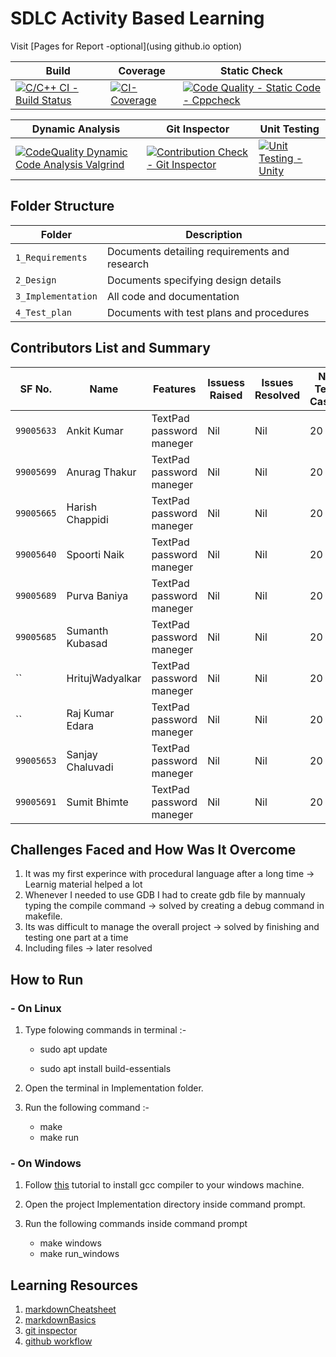 # SDLC Activity Based Learning

Visit [Pages for Report -optional](using github.io option)




 | Build | Coverage	 | Static Check | 
 |-----------|-----------|-----------|
 | [![C/C++ CI - Build Status](https://github.com/AnkitDhiman2/SDLC_28_Project/actions/workflows/c-cpp.yml/badge.svg)](https://github.com/AnkitDhiman2/SDLC_28_Project/actions/workflows/c-cpp.yml) | [![CI-Coverage](https://github.com/AnkitDhiman2/SDLC_28_Project/actions/workflows/gcov.yml/badge.svg)](https://github.com/AnkitDhiman2/SDLC_28_Project/actions/workflows/gcov.yml) | [![Code Quality - Static Code - Cppcheck](https://github.com/AnkitDhiman2/SDLC_28_Project/actions/workflows/cppcheck.yml/badge.svg)](https://github.com/AnkitDhiman2/SDLC_28_Project/actions/workflows/cppcheck.yml) |

 | Dynamic Analysis | Git Inspector	 | Unit Testing |
 | -----------|-----------|-----------|
 |  [![CodeQuality Dynamic Code Analysis Valgrind](https://github.com/AnkitDhiman2/SDLC_28_Project/actions/workflows/CodeQuality_Dynamic.yml/badge.svg)](https://github.com/AnkitDhiman2/SDLC_28_Project/actions/workflows/CodeQuality_Dynamic.yml) | [![Contribution Check - Git Inspector](https://github.com/AnkitDhiman2/SDLC_28_Project/actions/workflows/gitinspector.yml/badge.svg)](https://github.com/AnkitDhiman2/SDLC_28_Project/actions/workflows/gitinspector.yml) | [![Unit Testing - Unity](https://github.com/AnkitDhiman2/SDLC_28_Project/actions/workflows/unity.yml/badge.svg)](https://github.com/AnkitDhiman2/SDLC_28_Project/actions/workflows/unity.yml) |



## Folder Structure

| Folder             | Description                                   |
| ------------------ | --------------------------------------------- |
| `1_Requirements`   | Documents detailing requirements and research |
| `2_Design`         | Documents specifying design details           |
| `3_Implementation` | All code and documentation                    |
| `4_Test_plan`      | Documents with test plans and procedures      |

## Contributors List and Summary

| SF No.   | Name        | Features                 | Issuess Raised | Issues Resolved | No Test Cases | Test Case Pass |
| -------- | ----------- | ------------------------ | -------------- | --------------- | ------------- | -------------- |
| `99005633` | Ankit Kumar | TextPad password maneger | Nil            | Nil             | 20            | 20             |
| `99005699` | Anurag Thakur | TextPad password maneger | Nil            | Nil             | 20            | 20             |
| `99005665` | Harish Chappidi | TextPad password maneger | Nil            | Nil             | 20            | 20             |
| `99005640` | Spoorti Naik | TextPad password maneger | Nil            | Nil             | 20            | 20             |
| `99005689` | Purva Baniya | TextPad password maneger | Nil            | Nil             | 20            | 20             |
| `99005685` | Sumanth Kubasad | TextPad password maneger | Nil            | Nil             | 20            | 20             |
| `` | HritujWadyalkar | TextPad password maneger | Nil            | Nil             | 20            | 20             |
| `` | Raj Kumar Edara | TextPad password maneger | Nil            | Nil             | 20            | 20             |
| `99005653` | Sanjay Chaluvadi | TextPad password maneger | Nil            | Nil             | 20            | 20             |
| `99005691` | Sumit Bhimte | TextPad password maneger | Nil            | Nil             | 20            | 20             |

## Challenges Faced and How Was It Overcome

1. It was my first experince with procedural language after a long time -> Learnig material helped a lot
2. Whenever I needed to use GDB I had to create gdb file by mannualy typing the compile command -> solved by creating a debug command in makefile.
3. Its was difficult to manage the overall project -> solved by finishing and testing one part at a time
4. Including files -> later resolved

## How to Run

### - On Linux

1. Type folowing commands in terminal :-

   - sudo apt update

   - sudo apt install build-essentials

2. Open the terminal in Implementation folder.
3. Run the following command :-

   - make
   - make run

### - On Windows

1. Follow [this](https://code.visualstudio.com/docs/languages/cpp) tutorial to install gcc compiler to your windows machine.

2. Open the project Implementation directory inside command prompt.
3. Run the following commands inside command prompt
   - make windows
   - make run_windows

## Learning Resources

1. [markdownCheatsheet](https://github.com/adam-p/markdown-here/wiki/Markdown-Cheatsheet)
2. [markdownBasics](https://guides.github.com/features/mastering-markdown/)
3. [git inspector](https://github.com/ejwa/gitinspector.git)
4. [github workflow](https://docs.github.com/en/actions/learn-github-action)
